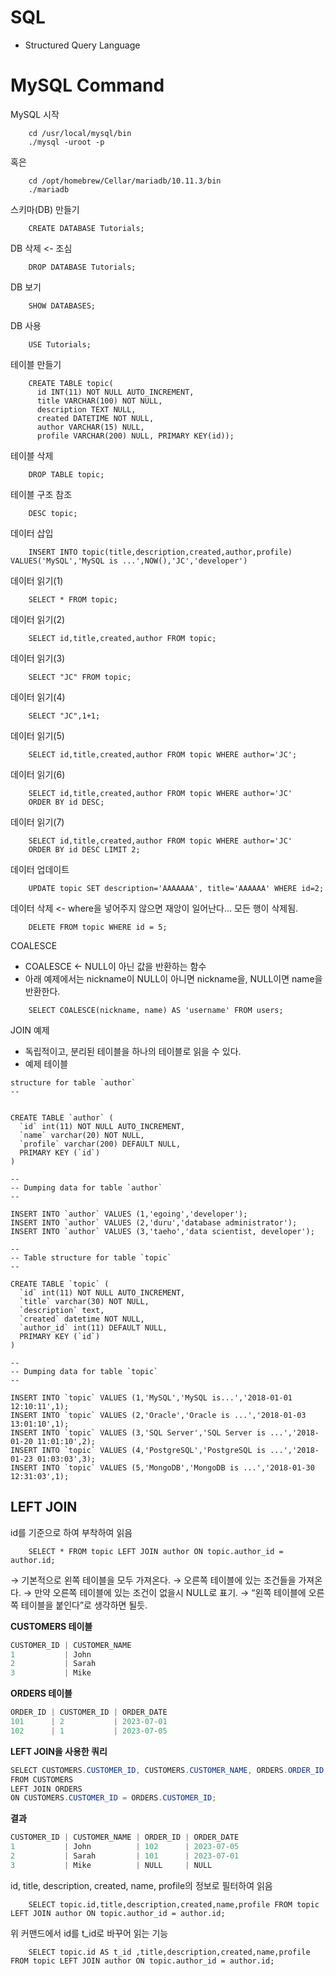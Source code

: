 
# SQL

- Structured Query Language

# MySQL Command

MySQL 시작
~~~mysql
    cd /usr/local/mysql/bin 
    ./mysql -uroot -p
~~~
혹은
~~~mysql
    cd /opt/homebrew/Cellar/mariadb/10.11.3/bin
    ./mariadb
~~~

스키마(DB) 만들기 
~~~mysql
    CREATE DATABASE Tutorials;
~~~
 

DB 삭제 <- 조심
~~~mysql
    DROP DATABASE Tutorials;
~~~


DB 보기
~~~mysql
    SHOW DATABASES;
~~~


DB 사용
~~~mysql
    USE Tutorials;
~~~


테이블 만들기


~~~mysql
    CREATE TABLE topic(
      id INT(11) NOT NULL AUTO_INCREMENT,
      title VARCHAR(100) NOT NULL,
      description TEXT NULL,
      created DATETIME NOT NULL,
      author VARCHAR(15) NULL,
      profile VARCHAR(200) NULL, PRIMARY KEY(id));
~~~


테이블 삭제
~~~mysql
    DROP TABLE topic;
~~~


테이블 구조 참조
~~~mysql
    DESC topic;
~~~


데이터 삽입
~~~mysql
    INSERT INTO topic(title,description,created,author,profile) VALUES('MySQL','MySQL is ...',NOW(),'JC','developer')
~~~


데이터 읽기(1)
~~~mysql
    SELECT * FROM topic; 
~~~



데이터 읽기(2)
~~~mysql
    SELECT id,title,created,author FROM topic; 
~~~




데이터 읽기(3)
~~~mysql
    SELECT "JC" FROM topic; 
~~~




데이터 읽기(4)
~~~mysql
    SELECT "JC",1+1; 
~~~




데이터 읽기(5)
~~~mysql
    SELECT id,title,created,author FROM topic WHERE author='JC'; 
~~~




데이터 읽기(6)
~~~mysql
    SELECT id,title,created,author FROM topic WHERE author='JC'
    ORDER BY id DESC;
~~~




데이터 읽기(7)
~~~mysql
    SELECT id,title,created,author FROM topic WHERE author='JC'
    ORDER BY id DESC LIMIT 2;
~~~




데이터 업데이트
~~~mysql
    UPDATE topic SET description='AAAAAAA', title='AAAAAA' WHERE id=2;
~~~




데이터 삭제 <- where을 넣어주지 않으면 재앙이 일어난다… 모든 행이 삭제됨.
~~~mysql
    DELETE FROM topic WHERE id = 5;
~~~

COALESCE
- COALESCE <- NULL이 아닌 값을 반환하는 함수
- 아래 예제에서는 nickname이 NULL이 아니면 nickname을, NULL이면 name을 반환한다.
~~~mysql
    SELECT COALESCE(nickname, name) AS 'username' FROM users;
~~~

JOIN 예제

- 독립적이고, 분리된 테이블을 하나의 테이블로 읽을 수 있다.
- 예제 테이블   
~~~mysql
structure for table `author`
--
 
 
CREATE TABLE `author` (
  `id` int(11) NOT NULL AUTO_INCREMENT,
  `name` varchar(20) NOT NULL,
  `profile` varchar(200) DEFAULT NULL,
  PRIMARY KEY (`id`)
) 
 
--
-- Dumping data for table `author`
--
 
INSERT INTO `author` VALUES (1,'egoing','developer');
INSERT INTO `author` VALUES (2,'duru','database administrator');
INSERT INTO `author` VALUES (3,'taeho','data scientist, developer');
 
--
-- Table structure for table `topic`
--
 
CREATE TABLE `topic` (
  `id` int(11) NOT NULL AUTO_INCREMENT,
  `title` varchar(30) NOT NULL,
  `description` text,
  `created` datetime NOT NULL,
  `author_id` int(11) DEFAULT NULL,
  PRIMARY KEY (`id`)
)
 
--
-- Dumping data for table `topic`
--
 
INSERT INTO `topic` VALUES (1,'MySQL','MySQL is...','2018-01-01 12:10:11',1);
INSERT INTO `topic` VALUES (2,'Oracle','Oracle is ...','2018-01-03 13:01:10',1);
INSERT INTO `topic` VALUES (3,'SQL Server','SQL Server is ...','2018-01-20 11:01:10',2);
INSERT INTO `topic` VALUES (4,'PostgreSQL','PostgreSQL is ...','2018-01-23 01:03:03',3);
INSERT INTO `topic` VALUES (5,'MongoDB','MongoDB is ...','2018-01-30 12:31:03',1);
~~~
## LEFT JOIN
id를 기준으로 하여 부착하여 읽음
~~~mysql
    SELECT * FROM topic LEFT JOIN author ON topic.author_id = author.id;
~~~
→ 기본적으로 왼쪽 테이블을 모두 가져온다.
→ 오른쪽 테이블에 있는 조건들을 가져온다.
→ 만약 오른쪽 테이블에 있는 조건이 없을시 NULL로 표기.
→ “왼쪽 테이블에 오른쪽 테이블을 붙인다”로 생각하면 될듯.

**CUSTOMERS 테이블**

```java
CUSTOMER_ID | CUSTOMER_NAME
1           | John
2           | Sarah
3           | Mike
```

**ORDERS 테이블**

```java
ORDER_ID | CUSTOMER_ID | ORDER_DATE
101      | 2           | 2023-07-01
102      | 1           | 2023-07-05
```

**LEFT JOIN을 사용한 쿼리**

```java
SELECT CUSTOMERS.CUSTOMER_ID, CUSTOMERS.CUSTOMER_NAME, ORDERS.ORDER_ID, ORDERS.ORDER_DATE
FROM CUSTOMERS
LEFT JOIN ORDERS
ON CUSTOMERS.CUSTOMER_ID = ORDERS.CUSTOMER_ID;
```

**결과**

```java
CUSTOMER_ID | CUSTOMER_NAME | ORDER_ID | ORDER_DATE
1           | John          | 102      | 2023-07-05
2           | Sarah         | 101      | 2023-07-01
3           | Mike          | NULL     | NULL
```


id, title, description, created, name, profile의 정보로 필터하여 읽음
~~~mysql
    SELECT topic.id,title,description,created,name,profile FROM topic LEFT JOIN author ON topic.author_id = author.id;
~~~


위 커맨드에서 id를 t_id로 바꾸어 읽는 기능
~~~mysql
    SELECT topic.id AS t_id ,title,description,created,name,profile FROM topic LEFT JOIN author ON topic.author_id = author.id;
~~~






